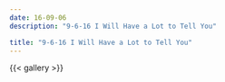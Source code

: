 ```yaml
---
date: 16-09-06
description: "9-6-16 I Will Have a Lot to Tell You"

title: "9-6-16 I Will Have a Lot to Tell You"
---
```

{{< gallery >}}
